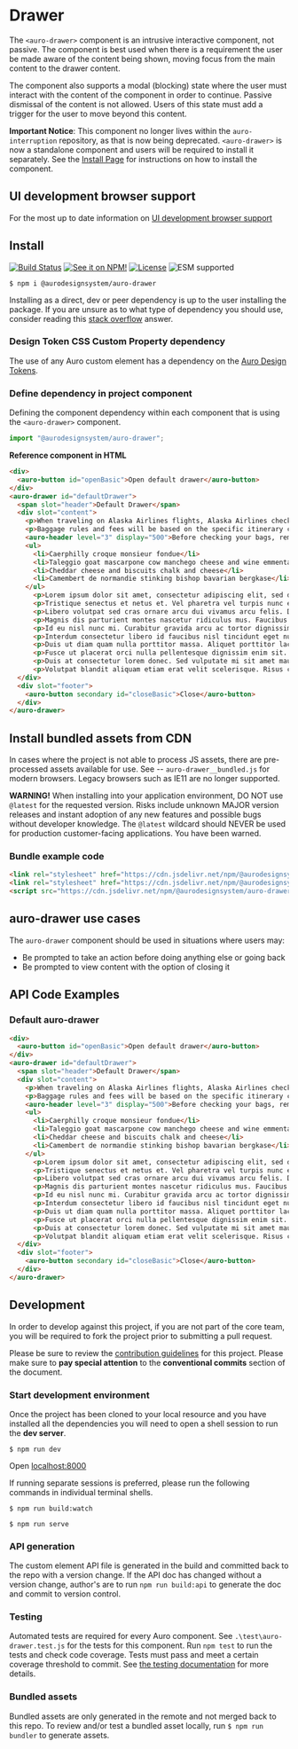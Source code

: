 <!--
The README.md file is a compiled document. No edits should be made directly to this file.

README.md is created by running `npm run build:docs`.

This file is generated based on a template fetched from
`https://raw.githubusercontent.com/AlaskaAirlines/WC-Generator/master/componentDocs/README_updated_paths.md`
and copied to `./componentDocs/README.md` each time the the docs are compiled.

The following sections are editable by making changes to the following files:

| SECTION                | DESCRIPTION                                       | FILE LOCATION                       |
|------------------------|---------------------------------------------------|-------------------------------------|
| Description            | Description of the component                      | `./docs/partials/description.md`    |
| Use Cases              | Examples for when to use this component           | `./docs/partials/useCases.md`       |
| Additional Information | For use to add any component specific information | `./docs/partials/readmeAddlInfo.md` |
| Component Example Code | HTML sample code of the components use            | `./apiExamples/basic.html`          |
-->

# Drawer

<!-- AURO-GENERATED-CONTENT:START (FILE:src=./docs/partials/description.md) -->
<!-- The below content is automatically added from ./docs/partials/description.md -->
The `<auro-drawer>` component is an intrusive interactive component, not passive. The component is best used when there is a requirement the user be made aware of the content being shown, moving focus from the main content to the drawer content.

The component also supports a modal (blocking) state where the user must interact with the content of the component in order to continue. Passive dismissal of the content is not allowed. Users of this state must add a trigger for the user to move beyond this content.
<!-- AURO-GENERATED-CONTENT:END -->
<!-- AURO-GENERATED-CONTENT:START (FILE:src=./docs/partials/readmeAddlInfo.md) -->
<!-- The below content is automatically added from ./docs/partials/readmeAddlInfo.md -->
**Important Notice**: This component no longer lives within the `auro-interruption` repository, as that is now being deprecated. `<auro-drawer>` is now a standalone component and users will be required to install it separately. See the [Install Page](https://auro.alaskaair.com/components/auro/drawer/install) for instructions on how to install the component.
<!-- AURO-GENERATED-CONTENT:END -->

## UI development browser support

<!-- AURO-GENERATED-CONTENT:START (REMOTE:url=https://raw.githubusercontent.com/AlaskaAirlines/WC-Generator/master/componentDocs/partials/browserSupport.md) -->
For the most up to date information on [UI development browser support](https://auro.alaskaair.com/support/browsersSupport)

<!-- AURO-GENERATED-CONTENT:END -->

## Install

<!-- AURO-GENERATED-CONTENT:START (REMOTE:url=https://raw.githubusercontent.com/AlaskaAirlines/WC-Generator/master/componentDocs/partials/usage/componentInstall_esm.md) -->
[![Build Status](https://img.shields.io/github/actions/workflow/status/AlaskaAirlines/auro-drawer/testPublish.yml?style=for-the-badge)](https://github.com/AlaskaAirlines/auro-drawer/actions/workflows/testPublish.yml)
[![See it on NPM!](https://img.shields.io/npm/v/@aurodesignsystem/auro-drawer?style=for-the-badge&color=orange)](https://www.npmjs.com/package/@aurodesignsystem/auro-drawer)
[![License](https://img.shields.io/npm/l/@aurodesignsystem/auro-drawer?color=blue&style=for-the-badge)](https://www.apache.org/licenses/LICENSE-2.0)
![ESM supported](https://img.shields.io/badge/ESM-compatible-FFE900?style=for-the-badge)

```shell
$ npm i @aurodesignsystem/auro-drawer
```

Installing as a direct, dev or peer dependency is up to the user installing the package. If you are unsure as to what type of dependency you should use, consider reading this [stack overflow](https://stackoverflow.com/questions/18875674/whats-the-difference-between-dependencies-devdependencies-and-peerdependencies) answer.

<!-- AURO-GENERATED-CONTENT:END -->

### Design Token CSS Custom Property dependency

<!-- AURO-GENERATED-CONTENT:START (REMOTE:url=https://raw.githubusercontent.com/AlaskaAirlines/WC-Generator/master/componentDocs/partials/development/designTokens.md) -->
The use of any Auro custom element has a dependency on the [Auro Design Tokens](https://auro.alaskaair.com/getting-started/developers/design-tokens).

<!-- AURO-GENERATED-CONTENT:END -->

### Define dependency in project component

<!-- AURO-GENERATED-CONTENT:START (REMOTE:url=https://raw.githubusercontent.com/AlaskaAirlines/WC-Generator/master/componentDocs/partials/usage/componentImportDescription.md) -->
Defining the component dependency within each component that is using the `<auro-drawer>` component.

<!-- AURO-GENERATED-CONTENT:END -->
<!-- AURO-GENERATED-CONTENT:START (REMOTE:url=https://raw.githubusercontent.com/AlaskaAirlines/WC-Generator/master/componentDocs/partials/usage/componentImport.md) -->

```js
import "@aurodesignsystem/auro-drawer";
```

<!-- AURO-GENERATED-CONTENT:END -->
**Reference component in HTML**
<!-- AURO-GENERATED-CONTENT:START (CODE:src=./apiExamples/basic.html) -->
<!-- The below code snippet is automatically added from ./apiExamples/basic.html -->

```html
<div>
  <auro-button id="openBasic">Open default drawer</auro-button>
</div>
<auro-drawer id="defaultDrawer">
  <span slot="header">Default Drawer</span>
  <div slot="content">
    <p>When traveling on Alaska Airlines flights, Alaska Airlines checked baggage fees may apply. See <auro-hyperlink href="https://www.alaskaair.com/bagrules" target="_blank">alaskaair.com/bagrules</auro-hyperlink> for our rules. For itineraries that include other airlines, their checked baggage fees may apply, as displayed on their websites.</p>
    <p>Baggage rules and fees will be based on the specific itinerary chosen. The applicable first and second bag fees will be displayed after you have added flights to the cart.</p>
    <auro-header level="3" display="500">Before checking your bags, remember to:</auro-header>
    <ul>
      <li>Caerphilly croque monsieur fondue</li>
      <li>Taleggio goat mascarpone cow manchego cheese and wine emmental cheese strings</li>
      <li>Cheddar cheese and biscuits chalk and cheese</li>
      <li>Camembert de normandie stinking bishop bavarian bergkase</li>
    </ul>
      <p>Lorem ipsum dolor sit amet, consectetur adipiscing elit, sed do eiusmod tempor incididunt ut labore et dolore magna aliqua. Morbi quis commodo odio aenean sed. Tortor at risus viverra adipiscing at in tellus integer feugiat. Dictum sit amet justo donec enim diam vulputate. Ullamcorper a lacus vestibulum sed arcu non. Sed cras ornare arcu dui vivamus arcu felis. Morbi tristique senectus et netus et. Ullamcorper a lacus vestibulum sed arcu non odio euismod lacinia. Nunc faucibus a pellentesque sit amet porttitor eget dolor. Eleifend mi in nulla posuere sollicitudin aliquam. Dolor sed viverra ipsum nunc aliquet bibendum enim.</p>
      <p>Tristique senectus et netus et. Vel pharetra vel turpis nunc eget. Sit amet nulla facilisi morbi tempus iaculis urna id volutpat. Aliquet enim tortor at auctor urna nunc id. Ut consequat semper viverra nam libero justo. Magna ac placerat vestibulum lectus mauris ultrices eros in cursus. Et leo duis ut diam. In dictum non consectetur a erat nam. Elementum nibh tellus molestie nunc. Elementum tempus egestas sed sed risus pretium quam vulputate dignissim. Luctus venenatis lectus magna fringilla urna porttitor rhoncus. Semper feugiat nibh sed pulvinar proin gravida. Eget nunc scelerisque viverra mauris in aliquam sem fringilla. In cursus turpis massa tincidunt dui ut ornare lectus sit. Sed egestas egestas fringilla phasellus faucibus scelerisque eleifend donec pretium.</p>
      <p>Libero volutpat sed cras ornare arcu dui vivamus arcu felis. Dignissim diam quis enim lobortis. Ac orci phasellus egestas tellus rutrum tellus pellentesque eu tincidunt. Integer eget aliquet nibh praesent. Ornare massa eget egestas purus viverra accumsan in nisl. Est ultricies integer quis auctor elit sed vulputate mi sit. Feugiat scelerisque varius morbi enim nunc faucibus. Pellentesque adipiscing commodo elit at imperdiet dui. Nam at lectus urna duis convallis. Sagittis eu volutpat odio facilisis mauris.</p>
      <p>Magnis dis parturient montes nascetur ridiculus mus. Faucibus vitae aliquet nec ullamcorper sit amet risus. In eu mi bibendum neque egestas congue quisque egestas. Nibh praesent tristique magna sit amet purus gravida quis blandit. Tincidunt id aliquet risus feugiat in ante metus dictum at. Vitae elementum curabitur vitae nunc sed velit dignissim sodales ut. Molestie at elementum eu facilisis sed odio. Odio facilisis mauris sit amet massa vitae tortor condimentum lacinia. Egestas pretium aenean pharetra magna. Venenatis urna cursus eget nunc scelerisque viverra mauris. Nunc eget lorem dolor sed viverra ipsum nunc aliquet bibendum. Blandit aliquam etiam erat velit scelerisque in dictum non consectetur. Tempor commodo ullamcorper a lacus vestibulum sed arcu. Quis viverra nibh cras pulvinar mattis nunc. A scelerisque purus semper eget duis at tellus at urna. Cursus turpis massa tincidunt dui ut. Purus viverra accumsan in nisl nisi scelerisque eu. Et magnis dis parturient montes nascetur ridiculus mus.</p>
      <p>Id eu nisl nunc mi. Curabitur gravida arcu ac tortor dignissim convallis aenean et tortor. Platea dictumst quisque sagittis purus sit amet volutpat. Egestas congue quisque egestas diam in arcu cursus. Egestas tellus rutrum tellus pellentesque eu tincidunt tortor aliquam. Ornare suspendisse sed nisi lacus sed. Ut ornare lectus sit amet est placerat in egestas erat. Tortor aliquam nulla facilisi cras fermentum odio eu. Magna etiam tempor orci eu lobortis elementum nibh tellus. Pellentesque nec nam aliquam sem et tortor consequat id. Varius quam quisque id diam vel. Odio ut enim blandit volutpat maecenas volutpat. Urna cursus eget nunc scelerisque viverra mauris in aliquam.</p>
      <p>Interdum consectetur libero id faucibus nisl tincidunt eget nullam. Facilisis sed odio morbi quis commodo odio. Cras adipiscing enim eu turpis egestas pretium. Dolor purus non enim praesent. Vehicula ipsum a arcu cursus vitae congue mauris rhoncus. Donec et odio pellentesque diam volutpat commodo sed. Mauris in aliquam sem fringilla ut morbi tincidunt augue interdum. A pellentesque sit amet porttitor eget. Nulla pharetra diam sit amet nisl suscipit adipiscing bibendum. Consequat semper viverra nam libero. Vitae purus faucibus ornare suspendisse. Eget nunc lobortis mattis aliquam. Nibh nisl condimentum id venenatis a condimentum vitae. Eget egestas purus viverra accumsan in nisl. Leo in vitae turpis massa sed elementum tempus. Amet nisl purus in mollis nunc sed id semper risus. Et tortor consequat id porta nibh. Proin fermentum leo vel orci porta.</p>
      <p>Duis ut diam quam nulla porttitor massa. Aliquet porttitor lacus luctus accumsan tortor posuere ac ut consequat. Volutpat ac tincidunt vitae semper quis lectus nulla at volutpat. Enim eu turpis egestas pretium aenean pharetra magna. Commodo elit at imperdiet dui accumsan sit amet nulla. Eget felis eget nunc lobortis mattis aliquam faucibus purus in. Mauris augue neque gravida in. Viverra accumsan in nisl nisi scelerisque eu ultrices vitae auctor. Neque viverra justo nec ultrices dui sapien eget mi proin. Sit amet consectetur adipiscing elit ut aliquam purus sit amet. Mollis nunc sed id semper risus in hendrerit. Feugiat scelerisque varius morbi enim nunc. Pretium lectus quam id leo in vitae turpis massa sed. Ornare arcu odio ut sem nulla pharetra. Tellus rutrum tellus pellentesque eu tincidunt tortor aliquam nulla facilisi. Sit amet risus nullam eget felis eget. Lorem ipsum dolor sit amet consectetur adipiscing elit. Ac turpis egestas integer eget aliquet nibh praesent tristique magna. Malesuada fames ac turpis egestas sed tempus.</p>
      <p>Fusce ut placerat orci nulla pellentesque dignissim enim sit. Consequat nisl vel pretium lectus quam id leo in vitae. Lectus urna duis convallis convallis tellus id interdum. Arcu risus quis varius quam quisque id. Fermentum leo vel orci porta. Sed augue lacus viverra vitae congue. Consequat semper viverra nam libero. Rhoncus est pellentesque elit ullamcorper dignissim cras tincidunt lobortis feugiat. Feugiat vivamus at augue eget arcu dictum varius duis. Fringilla urna porttitor rhoncus dolor purus non enim praesent elementum. Lacus vestibulum sed arcu non odio euismod. Pulvinar sapien et ligula ullamcorper malesuada. Ut ornare lectus sit amet est placerat in egestas erat. Pharetra massa massa ultricies mi. Interdum velit euismod in pellentesque.</p>
      <p>Duis at consectetur lorem donec. Sed vulputate mi sit amet mauris commodo quis. Hendrerit dolor magna eget est lorem ipsum dolor sit amet. Eget arcu dictum varius duis. Nunc consequat interdum varius sit amet mattis. Pulvinar mattis nunc sed blandit. Sem viverra aliquet eget sit amet tellus. Vel turpis nunc eget lorem dolor sed. Pretium viverra suspendisse potenti nullam. Dui nunc mattis enim ut tellus elementum sagittis vitae et. Odio euismod lacinia at quis risus sed vulputate odio. Imperdiet proin fermentum leo vel orci porta non pulvinar. Leo duis ut diam quam nulla porttitor massa id neque. Augue lacus viverra vitae congue eu consequat. Id cursus metus aliquam eleifend. Montes nascetur ridiculus mus mauris.</p>
      <p>Volutpat blandit aliquam etiam erat velit scelerisque. Risus commodo viverra maecenas accumsan lacus vel facilisis volutpat est. Lectus sit amet est placerat in egestas erat imperdiet sed. Platea dictumst quisque sagittis purus sit. Elit ut aliquam purus sit amet luctus venenatis lectus magna. Rhoncus mattis rhoncus urna neque viverra justo nec ultrices. Cursus euismod quis viverra nibh cras pulvinar mattis nunc. Nulla pharetra diam sit amet nisl suscipit adipiscing. Id aliquet lectus proin nibh nisl condimentum id venenatis. Phasellus faucibus scelerisque eleifend donec pretium vulputate. Vulputate eu scelerisque felis imperdiet proin fermentum leo. Duis at consectetur lorem donec massa sapien faucibus et molestie.</p>
  </div>
  <div slot="footer">
    <auro-button secondary id="closeBasic">Close</auro-button>
  </div>
</auro-drawer>
```
<!-- AURO-GENERATED-CONTENT:END -->

## Install bundled assets from CDN

<!-- AURO-GENERATED-CONTENT:START (REMOTE:url=https://raw.githubusercontent.com/AlaskaAirlines/WC-Generator/master/componentDocs/partials/usage/bundleInstallDescription.md) -->
In cases where the project is not able to process JS assets, there are pre-processed assets available for use. See -- `auro-drawer__bundled.js` for modern browsers. Legacy browsers such as IE11 are no longer supported.

**WARNING!** When installing into your application environment, DO NOT use `@latest` for the requested version. Risks include unknown MAJOR version releases and instant adoption of any new features and possible bugs without developer knowledge. The `@latest` wildcard should NEVER be used for production customer-facing applications. You have been warned.

<!-- AURO-GENERATED-CONTENT:END -->

### Bundle example code

<!-- AURO-GENERATED-CONTENT:START (REMOTE:url=https://raw.githubusercontent.com/AlaskaAirlines/WC-Generator/master/componentDocs/partials/usage/bundleUseModBrowsers.md) -->

```html
<link rel="stylesheet" href="https://cdn.jsdelivr.net/npm/@aurodesignsystem/design-tokens@/dist/auro-classic/CSSCustomProperties.css" />
<link rel="stylesheet" href="https://cdn.jsdelivr.net/npm/@aurodesignsystem/webcorestylesheets@/dist/bundled/essentials.css" />
<script src="https://cdn.jsdelivr.net/npm/@aurodesignsystem/auro-drawer@4.0.0/dist/auro-drawer__bundled.js" type="module"></script>
```

<!-- AURO-GENERATED-CONTENT:END -->

## auro-drawer use cases

<!-- AURO-GENERATED-CONTENT:START (FILE:src=./docs/partials/useCases.md) -->
<!-- The below content is automatically added from ./docs/partials/useCases.md -->
The `auro-drawer` component should be used in situations where users may:

* Be prompted to take an action before doing anything else or going back
* Be prompted to view content with the option of closing it
<!-- AURO-GENERATED-CONTENT:END -->

## API Code Examples

### Default auro-drawer

<!-- AURO-GENERATED-CONTENT:START (CODE:src=./apiExamples/basic.html) -->
<!-- The below code snippet is automatically added from ./apiExamples/basic.html -->

```html
<div>
  <auro-button id="openBasic">Open default drawer</auro-button>
</div>
<auro-drawer id="defaultDrawer">
  <span slot="header">Default Drawer</span>
  <div slot="content">
    <p>When traveling on Alaska Airlines flights, Alaska Airlines checked baggage fees may apply. See <auro-hyperlink href="https://www.alaskaair.com/bagrules" target="_blank">alaskaair.com/bagrules</auro-hyperlink> for our rules. For itineraries that include other airlines, their checked baggage fees may apply, as displayed on their websites.</p>
    <p>Baggage rules and fees will be based on the specific itinerary chosen. The applicable first and second bag fees will be displayed after you have added flights to the cart.</p>
    <auro-header level="3" display="500">Before checking your bags, remember to:</auro-header>
    <ul>
      <li>Caerphilly croque monsieur fondue</li>
      <li>Taleggio goat mascarpone cow manchego cheese and wine emmental cheese strings</li>
      <li>Cheddar cheese and biscuits chalk and cheese</li>
      <li>Camembert de normandie stinking bishop bavarian bergkase</li>
    </ul>
      <p>Lorem ipsum dolor sit amet, consectetur adipiscing elit, sed do eiusmod tempor incididunt ut labore et dolore magna aliqua. Morbi quis commodo odio aenean sed. Tortor at risus viverra adipiscing at in tellus integer feugiat. Dictum sit amet justo donec enim diam vulputate. Ullamcorper a lacus vestibulum sed arcu non. Sed cras ornare arcu dui vivamus arcu felis. Morbi tristique senectus et netus et. Ullamcorper a lacus vestibulum sed arcu non odio euismod lacinia. Nunc faucibus a pellentesque sit amet porttitor eget dolor. Eleifend mi in nulla posuere sollicitudin aliquam. Dolor sed viverra ipsum nunc aliquet bibendum enim.</p>
      <p>Tristique senectus et netus et. Vel pharetra vel turpis nunc eget. Sit amet nulla facilisi morbi tempus iaculis urna id volutpat. Aliquet enim tortor at auctor urna nunc id. Ut consequat semper viverra nam libero justo. Magna ac placerat vestibulum lectus mauris ultrices eros in cursus. Et leo duis ut diam. In dictum non consectetur a erat nam. Elementum nibh tellus molestie nunc. Elementum tempus egestas sed sed risus pretium quam vulputate dignissim. Luctus venenatis lectus magna fringilla urna porttitor rhoncus. Semper feugiat nibh sed pulvinar proin gravida. Eget nunc scelerisque viverra mauris in aliquam sem fringilla. In cursus turpis massa tincidunt dui ut ornare lectus sit. Sed egestas egestas fringilla phasellus faucibus scelerisque eleifend donec pretium.</p>
      <p>Libero volutpat sed cras ornare arcu dui vivamus arcu felis. Dignissim diam quis enim lobortis. Ac orci phasellus egestas tellus rutrum tellus pellentesque eu tincidunt. Integer eget aliquet nibh praesent. Ornare massa eget egestas purus viverra accumsan in nisl. Est ultricies integer quis auctor elit sed vulputate mi sit. Feugiat scelerisque varius morbi enim nunc faucibus. Pellentesque adipiscing commodo elit at imperdiet dui. Nam at lectus urna duis convallis. Sagittis eu volutpat odio facilisis mauris.</p>
      <p>Magnis dis parturient montes nascetur ridiculus mus. Faucibus vitae aliquet nec ullamcorper sit amet risus. In eu mi bibendum neque egestas congue quisque egestas. Nibh praesent tristique magna sit amet purus gravida quis blandit. Tincidunt id aliquet risus feugiat in ante metus dictum at. Vitae elementum curabitur vitae nunc sed velit dignissim sodales ut. Molestie at elementum eu facilisis sed odio. Odio facilisis mauris sit amet massa vitae tortor condimentum lacinia. Egestas pretium aenean pharetra magna. Venenatis urna cursus eget nunc scelerisque viverra mauris. Nunc eget lorem dolor sed viverra ipsum nunc aliquet bibendum. Blandit aliquam etiam erat velit scelerisque in dictum non consectetur. Tempor commodo ullamcorper a lacus vestibulum sed arcu. Quis viverra nibh cras pulvinar mattis nunc. A scelerisque purus semper eget duis at tellus at urna. Cursus turpis massa tincidunt dui ut. Purus viverra accumsan in nisl nisi scelerisque eu. Et magnis dis parturient montes nascetur ridiculus mus.</p>
      <p>Id eu nisl nunc mi. Curabitur gravida arcu ac tortor dignissim convallis aenean et tortor. Platea dictumst quisque sagittis purus sit amet volutpat. Egestas congue quisque egestas diam in arcu cursus. Egestas tellus rutrum tellus pellentesque eu tincidunt tortor aliquam. Ornare suspendisse sed nisi lacus sed. Ut ornare lectus sit amet est placerat in egestas erat. Tortor aliquam nulla facilisi cras fermentum odio eu. Magna etiam tempor orci eu lobortis elementum nibh tellus. Pellentesque nec nam aliquam sem et tortor consequat id. Varius quam quisque id diam vel. Odio ut enim blandit volutpat maecenas volutpat. Urna cursus eget nunc scelerisque viverra mauris in aliquam.</p>
      <p>Interdum consectetur libero id faucibus nisl tincidunt eget nullam. Facilisis sed odio morbi quis commodo odio. Cras adipiscing enim eu turpis egestas pretium. Dolor purus non enim praesent. Vehicula ipsum a arcu cursus vitae congue mauris rhoncus. Donec et odio pellentesque diam volutpat commodo sed. Mauris in aliquam sem fringilla ut morbi tincidunt augue interdum. A pellentesque sit amet porttitor eget. Nulla pharetra diam sit amet nisl suscipit adipiscing bibendum. Consequat semper viverra nam libero. Vitae purus faucibus ornare suspendisse. Eget nunc lobortis mattis aliquam. Nibh nisl condimentum id venenatis a condimentum vitae. Eget egestas purus viverra accumsan in nisl. Leo in vitae turpis massa sed elementum tempus. Amet nisl purus in mollis nunc sed id semper risus. Et tortor consequat id porta nibh. Proin fermentum leo vel orci porta.</p>
      <p>Duis ut diam quam nulla porttitor massa. Aliquet porttitor lacus luctus accumsan tortor posuere ac ut consequat. Volutpat ac tincidunt vitae semper quis lectus nulla at volutpat. Enim eu turpis egestas pretium aenean pharetra magna. Commodo elit at imperdiet dui accumsan sit amet nulla. Eget felis eget nunc lobortis mattis aliquam faucibus purus in. Mauris augue neque gravida in. Viverra accumsan in nisl nisi scelerisque eu ultrices vitae auctor. Neque viverra justo nec ultrices dui sapien eget mi proin. Sit amet consectetur adipiscing elit ut aliquam purus sit amet. Mollis nunc sed id semper risus in hendrerit. Feugiat scelerisque varius morbi enim nunc. Pretium lectus quam id leo in vitae turpis massa sed. Ornare arcu odio ut sem nulla pharetra. Tellus rutrum tellus pellentesque eu tincidunt tortor aliquam nulla facilisi. Sit amet risus nullam eget felis eget. Lorem ipsum dolor sit amet consectetur adipiscing elit. Ac turpis egestas integer eget aliquet nibh praesent tristique magna. Malesuada fames ac turpis egestas sed tempus.</p>
      <p>Fusce ut placerat orci nulla pellentesque dignissim enim sit. Consequat nisl vel pretium lectus quam id leo in vitae. Lectus urna duis convallis convallis tellus id interdum. Arcu risus quis varius quam quisque id. Fermentum leo vel orci porta. Sed augue lacus viverra vitae congue. Consequat semper viverra nam libero. Rhoncus est pellentesque elit ullamcorper dignissim cras tincidunt lobortis feugiat. Feugiat vivamus at augue eget arcu dictum varius duis. Fringilla urna porttitor rhoncus dolor purus non enim praesent elementum. Lacus vestibulum sed arcu non odio euismod. Pulvinar sapien et ligula ullamcorper malesuada. Ut ornare lectus sit amet est placerat in egestas erat. Pharetra massa massa ultricies mi. Interdum velit euismod in pellentesque.</p>
      <p>Duis at consectetur lorem donec. Sed vulputate mi sit amet mauris commodo quis. Hendrerit dolor magna eget est lorem ipsum dolor sit amet. Eget arcu dictum varius duis. Nunc consequat interdum varius sit amet mattis. Pulvinar mattis nunc sed blandit. Sem viverra aliquet eget sit amet tellus. Vel turpis nunc eget lorem dolor sed. Pretium viverra suspendisse potenti nullam. Dui nunc mattis enim ut tellus elementum sagittis vitae et. Odio euismod lacinia at quis risus sed vulputate odio. Imperdiet proin fermentum leo vel orci porta non pulvinar. Leo duis ut diam quam nulla porttitor massa id neque. Augue lacus viverra vitae congue eu consequat. Id cursus metus aliquam eleifend. Montes nascetur ridiculus mus mauris.</p>
      <p>Volutpat blandit aliquam etiam erat velit scelerisque. Risus commodo viverra maecenas accumsan lacus vel facilisis volutpat est. Lectus sit amet est placerat in egestas erat imperdiet sed. Platea dictumst quisque sagittis purus sit. Elit ut aliquam purus sit amet luctus venenatis lectus magna. Rhoncus mattis rhoncus urna neque viverra justo nec ultrices. Cursus euismod quis viverra nibh cras pulvinar mattis nunc. Nulla pharetra diam sit amet nisl suscipit adipiscing. Id aliquet lectus proin nibh nisl condimentum id venenatis. Phasellus faucibus scelerisque eleifend donec pretium vulputate. Vulputate eu scelerisque felis imperdiet proin fermentum leo. Duis at consectetur lorem donec massa sapien faucibus et molestie.</p>
  </div>
  <div slot="footer">
    <auro-button secondary id="closeBasic">Close</auro-button>
  </div>
</auro-drawer>
```
<!-- AURO-GENERATED-CONTENT:END -->

## Development

<!-- AURO-GENERATED-CONTENT:START (REMOTE:url=https://raw.githubusercontent.com/AlaskaAirlines/WC-Generator/master/componentDocs/partials/development/developmentDescription.md) -->
In order to develop against this project, if you are not part of the core team, you will be required to fork the project prior to submitting a pull request.

Please be sure to review the [contribution guidelines](https://auro.alaskaair.com/contributing) for this project. Please make sure to **pay special attention** to the **conventional commits** section of the document.

<!-- AURO-GENERATED-CONTENT:END -->

### Start development environment

<!-- AURO-GENERATED-CONTENT:START (REMOTE:url=https://raw.githubusercontent.com/AlaskaAirlines/WC-Generator/master/componentDocs/partials/development/localhost.md) -->
Once the project has been cloned to your local resource and you have installed all the dependencies you will need to open a shell session to run the **dev server**.

```shell
$ npm run dev
```

Open [localhost:8000](http://localhost:8000/)

If running separate sessions is preferred, please run the following commands in individual terminal shells.

```shell
$ npm run build:watch

$ npm run serve
```

<!-- AURO-GENERATED-CONTENT:END -->

### API generation

<!-- AURO-GENERATED-CONTENT:START (REMOTE:url=https://raw.githubusercontent.com/AlaskaAirlines/WC-Generator/master/componentDocs/partials/development/api.md) -->
The custom element API file is generated in the build and committed back to the repo with a version change. If the API doc has changed without a version change, author's are to run `npm run build:api` to generate the doc and commit to version control.

<!-- AURO-GENERATED-CONTENT:END -->

### Testing

<!-- AURO-GENERATED-CONTENT:START (REMOTE:url=https://raw.githubusercontent.com/AlaskaAirlines/WC-Generator/master/componentDocs/partials/development/testing.md) -->
Automated tests are required for every Auro component. See `.\test\auro-drawer.test.js` for the tests for this component. Run `npm test` to run the tests and check code coverage. Tests must pass and meet a certain coverage threshold to commit. See [the testing documentation](https://auro.alaskaair.com/support/tests) for more details.

<!-- AURO-GENERATED-CONTENT:END -->

### Bundled assets

<!-- AURO-GENERATED-CONTENT:START (REMOTE:url=https://raw.githubusercontent.com/AlaskaAirlines/WC-Generator/master/componentDocs/partials/development/bundles.md) -->
Bundled assets are only generated in the remote and not merged back to this repo. To review and/or test a bundled asset locally, run `$ npm run bundler` to generate assets.

<!-- AURO-GENERATED-CONTENT:END -->
